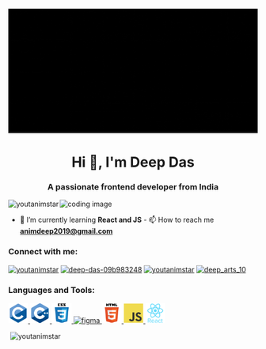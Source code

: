 ![logo](https://github.com/youtanimstar/youtanimstar/blob/main/Retropix.gif)

<h1 align="center">Hi 👋, I'm Deep Das</h1>
<h3 align="center">A passionate frontend developer from India</h3>

<img src="https://media.tenor.com/GfSX-u7VGM4AAAAC/coding.gif" alt="coding image" align="right" width="400">

<p align="left">
  <img
    src="https://komarev.com/ghpvc/?username=youtanimstar&label=Profile%20views&color=0e75b6&style=flat"
    alt="youtanimstar"
  />
</p>

- 🌱 I’m currently learning **React and JS** - 📫 How to reach me
**animdeep2019@gmail.com**

<h3 align="left">Connect with me:</h3>
<p align="left">
  <a href="https://twitter.com/youtanimstar" target="blank"
    ><img
      align="center"
      src="https://raw.githubusercontent.com/rahuldkjain/github-profile-readme-generator/master/src/images/icons/Social/twitter.svg"
      alt="youtanimstar"
      height="30"
      width="40"
  /></a>
  <a href="https://linkedin.com/in/deep-das-09b983248" target="blank"
    ><img
      align="center"
      src="https://raw.githubusercontent.com/rahuldkjain/github-profile-readme-generator/master/src/images/icons/Social/linked-in-alt.svg"
      alt="deep-das-09b983248"
      height="30"
      width="40"
  /></a>
  <a href="https://fb.com/youtanimstar" target="blank"
    ><img
      align="center"
      src="https://raw.githubusercontent.com/rahuldkjain/github-profile-readme-generator/master/src/images/icons/Social/facebook.svg"
      alt="youtanimstar"
      height="30"
      width="40"
  /></a>
  <a href="https://instagram.com/deep_arts_10" target="blank"
    ><img
      align="center"
      src="https://raw.githubusercontent.com/rahuldkjain/github-profile-readme-generator/master/src/images/icons/Social/instagram.svg"
      alt="deep_arts_10"
      height="30"
      width="40"
  /></a>
</p>

<h3 align="left">Languages and Tools:</h3>
<p align="left">
  
  
  <a href="https://www.cprogramming.com/" target="_blank" rel="noreferrer">
    <img
      src="https://raw.githubusercontent.com/devicons/devicon/master/icons/c/c-original.svg"
      alt="c"
      width="40"
      height="40"
    />
  </a>
  <a href="https://www.w3schools.com/cpp/" target="_blank" rel="noreferrer">
    <img
      src="https://raw.githubusercontent.com/devicons/devicon/master/icons/cplusplus/cplusplus-original.svg"
      alt="cplusplus"
      width="40"
      height="40"
    />
  </a>
  <a href="https://www.w3schools.com/css/" target="_blank" rel="noreferrer">
    <img
      src="https://raw.githubusercontent.com/devicons/devicon/master/icons/css3/css3-original-wordmark.svg"
      alt="css3"
      width="40"
      height="40"
    />
  </a>
  <a href="https://www.figma.com/" target="_blank" rel="noreferrer">
    <img
      src="https://www.vectorlogo.zone/logos/figma/figma-icon.svg"
      alt="figma"
      width="40"
      height="40"
    />
  </a>
  <a href="https://www.w3.org/html/" target="_blank" rel="noreferrer">
    <img
      src="https://raw.githubusercontent.com/devicons/devicon/master/icons/html5/html5-original-wordmark.svg"
      alt="html5"
      width="40"
      height="40"
    />
  </a>
  <a
    href="https://developer.mozilla.org/en-US/docs/Web/JavaScript"
    target="_blank"
    rel="noreferrer"
  >
    <img
      src="https://raw.githubusercontent.com/devicons/devicon/master/icons/javascript/javascript-original.svg"
      alt="javascript"
      width="40"
      height="40"
    />
  </a>
  <a href="https://reactjs.org/" target="_blank" rel="noreferrer">
    <img
      src="https://raw.githubusercontent.com/devicons/devicon/master/icons/react/react-original-wordmark.svg"
      alt="react"
      width="40"
      height="40"
    />
  </a>
</p>



<p>
  &nbsp;<img
    align="center"
    src="https://github-readme-stats.vercel.app/api?username=youtanimstar&show_icons=true&theme=github_dark"
    alt="youtanimstar"
  />
</p>
